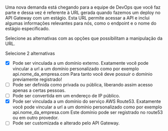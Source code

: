 Uma nova demanda está chegando para a equipe de DevOps que você faz parte e dessa vez é referente à URL gerada quando fazemos um deploy no API Gateway com um estágio. Esta URL permite acessar a API e inclui algumas informações relevantes para nós, como o endpoint e o nome do estágio especificado.

Selecione as alternativas com as opções que possibilitam a manipulação da URL.

Selecione 2 alternativas

- [x] Pode ser vinculada a um domínio externo.
	 Exatamente você pode vincular a url a um domínio personalizado como por exemplo api.nome_da_empresa.com Para tanto você deve possuir o domínio previamente registrado!
- [ ] Pode ser definida como privada ou pública, liberando assim acesso apenas a certas pessoas.
- [ ] Pode ser convertida em um endereço de IP público.
- [x] Pode ser vinculada a um domínio do serviço AWS Route53.
	 Exatamente você pode vincular a url a um domínio personalizado como por exemplo api.nome_da_empresa.com Este domínio pode ser registrado no route53 ou em outro provedor.
- [ ] Pode ser customizada e alterado pelo API Gateway.
